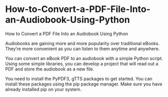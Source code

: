# How-to-Convert-a-PDF-File-Into-an-Audiobook-Using-Python
How to Convert a PDF File Into an Audiobook Using Python

Audiobooks are gaining more and more popularity over traditional eBooks. They’re more convenient as you can listen to them anytime and anywhere. 

You can convert an eBook PDF to an audiobook with a simple Python script. Using some simple libraries, you can develop a project that will read out a PDF and store the audiobook as a new file.

You need to install the PyPDF3, gTTS packages to get started. You can install these packages using the pip package manager. Make sure you have already installed pip on your system.
